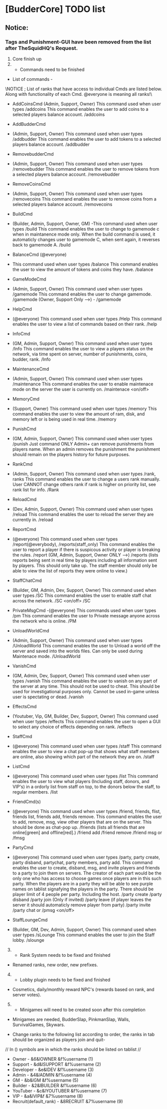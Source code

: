 # [BudderCore] TODO list

## Notice:
### Tags and Punishment-GUI have been removed from the list after TheSquidHQ's Request.

1. Core finish up
2. - Commands need to be finished
- List of commands - 

\\NOTICE ; List of ranks that have access to individual Cmds are listed below. Along with functionality of each Cmd. @everyone is meaning all ranks!\\

- AddCoinsCmd
(Admin, Support, Owner) 
This command used when user types /addcoins
This command enables the user to add coins to a selected players balance account.
/addcoins <player> <amount>

- AddBudderCmd
- (Admin, Support, Owner)
This command used when user types /addbudder
This command enables the user to add tokens to a selected players balance account.
/addbudder <player> <amount>

- RemovebudderCmd
- (Admin, Support, Owner)
This command used when user types /removebudder
This command enables the user to remove tokens from a selected players balance account.
/removebudder <player> <amount>

- RemoveCoinsCmd
- (Admin, Support, Owner)
This command used when user types /removecoins
This command enables the user to remove coins from a selected players balance account.
/removecoins <player> <amount>


- BuildCmd
- (Builder, Admin, Support, Owner, GM)
-This command used when user types /build
This command enables the user to change to gamemode c when in maintanence mode only. When the build command is used, it automaticly changes user to gamemode C, when sent again, it reverses back to gamemode A.
/build

- BalanceCmd
  (@everyone)
- This command used when user types /balance
 This command enables the user to view the amount of tokens and coins they have.
/balance

- GameModeCmd
- (Admin, Support, Owner)
This command used when user types /gamemode
This command enables the user to change gamemode.
/gamemode <mode> 
(Owner, Support Only -->) - /gamemode <player> <mode>

- HelpCmd
- (@everyone)
This command used when user types /Help 
This command enables the user to view a list of commands based on their rank.
/help

- InfoCmd
- (GM, Admin, Support, Owner)
This command used when user types /Info
This command enables the user to view a players status on the network, via time spent on server, number of punishments, coins, budder, rank.
/Info <player> 

- MaintenanceCmd
- (Admin, Support, Owner)
This command used when user types /maintenance
This command enables the user to enable maintenace mode on the server the user is currently on.
/maintenace <on/off>

- MemoryCmd
- (Support, Owner)
This command used when user types /memory
This command enables the user to view the amount of ram, disk, and memory left or is being used in real time.
/memory

- PunishCmd
- (GM, Admin, Support, Owner)
This command used when user types /punish
Just command
ONLY Admin+ can remove punishments from players name. When an admin removes the punishment the punishment should remain on the players history for future purposes.


- RankCmd
- (Admin, Support, Owner)
This command used when user types /rank, ranks 
This command enables the user to change a users rank manually. User CANNOT change others rank if rank is higher on priority list, see rank list for info.
/Rank <user> <rank> 

- ReloadCmd
- (Dev, Admin, Support, Owner)
This command used when user types /reload
This command enables the user to reload the server they are currently in.
/reload

- ReportCmd
- (@everyone)
This command used when user types /report(@everybody), /reports(staff_only) 
This command enables the user to report a player if there is suspicous activity or player is breaking the rules.
/report <player> <reason> <servername>
(GM, Admin, Support, Owner ONLY -->) /reports (lists reports being sent in real time by players including all information sent by players. This should only take up.
The staff member should only be able to view the list of reports they were online to view.)

- StaffChatCmd
- (Builder, GM, Admin, Dev, Support, Owner)
This command used when user types /SC 
This command enables the user to enable staff chat across the network.
/SC <on/off>
/SC <msg>

- PrivateMsgCmd
-(@everyone)
This commands used when user types /pm
This command enables the user to Private message anyone across the network who is online.
/PM <username> <msg>

- UnloadWorldCmd
- (Admin, Support, Owner)
This command used when user types /UnloadWorld
This command enables the user to Unload a world off the server and saved into the worlds files. Can only be used during Maintenace mode.
/UnloadWorld <nameofworld>

- VanishCmd
- (GM, Admin, Dev, Support, Owner)
This command used when user types /vanish 
This command enables the user to vanish on any part of the server at any time. This should not be used to cheat. This should be used for investigational purposes only.
Cannot be used in-game unless user is spectating or dead.
/vanish

- EffectsCmd
- (Youtuber, Vip, GM, Builder, Dev, Support, Owner)
This command used when user types /effects
This command enables the user to open a GUI to select any choice of effects depending on rank.
/effects

- StaffCmd
- (@everyone)
This command used when user types /staff
This command enables the user to view a chat pop-up that shows what staff members are online, also showing which part of the network they are on.
/staff

- ListCmd
- (@everyone)
This command used when user types /list
This command enables the user to view what players (Including staff, donors, and VIP's) in a ordorly list from staff on top, to the donors below the staff, to regular members.
/list

- FriendCmd(s)
- (@everyone)
This command used when user types /friend, friends, flist, friends list, friends add, friends remove.
This command enables the user to add, remove, msg, view other players that are on the server. This should be done as chat-pop up.
/friends (lists all friends that are online[green] and offline[red].)
/friend add <player>
/friend remove <player>
/friend msg <player> or /fmsg <player>

- PartyCmd
- (@everyone)
This command used when user types /party, party create, party disband, partychat, party members, party add. 
This command enables the user to create, disband, msg, and invite players and friends to a party to join them on servers. The creator of each part would be the only one who has
access to choose games once players are in this such party. When the players are in a party they will be able to see purple names on tablist signafying the players in the party.
There should be player limit of 4 people per party. Including the host.
/party create <name>
/party disband
/party join <name of party> (Only if invited)
/party leave (if player leaves the server it should automaticly remove player from party)
/party invite <player>
/party chat <msg> or /pmsg <on/off>

- StaffLoungeCmd
- (Builder, GM, Dev, Admin, Support, Owner)
This command used when user types /sLounge
This command enables the user to join the Staff lobby.
/slounge



3. - Rank System needs to be fixed and finished
- Renamed ranks, new order, new prefixes.

4. - Lobby plugin needs to be fixed and finished
- Cosmetics, daily/monthly reward NPC's (rewards based on rank, and server votes). 

5. - Minigames will need to be created soon after this completion
- Minigames are needed, BudderSlap, PinkmanSlap, Walls, SurvivalGames, Skywars.

 - Change ranks to the following list according to order, the ranks in tab should be organized as players join and quit- 
 
// In () symbols are in which the ranks should be listed on tablist //

 - Owner - &6&lOWNER &f%username (1)
 - Support - &d&lSUPPORT &f%username (2)
 - Developer - &e&lDEV &f%username (3)
 - Admin - &4&lADMIN &f%username (4)
 - GM - &b&lGM &f%username (5)
 - Builder - &2&lBUILDER &f%username (6)
 - YouTuber - &c&lYOUTUBER &f%username (7)
 - VIP - &a&lVIP&f &7%username (8)
 - Recruit(default_rank) - &8RECRUIT &7%username (9)